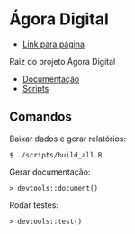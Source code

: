 # Ágora Digital

- [Link para página](https://analytics-ufcg.github.io/agora-digital/)

Raiz do projeto Ágora Digital

- [Documentação](/docs)
- [Scripts](/scripts)

## Comandos

Baixar dados e gerar relatórios:

    $ ./scripts/build_all.R

Gerar documentação:

    > devtools::document()

Rodar testes:

    > devtools::test()
